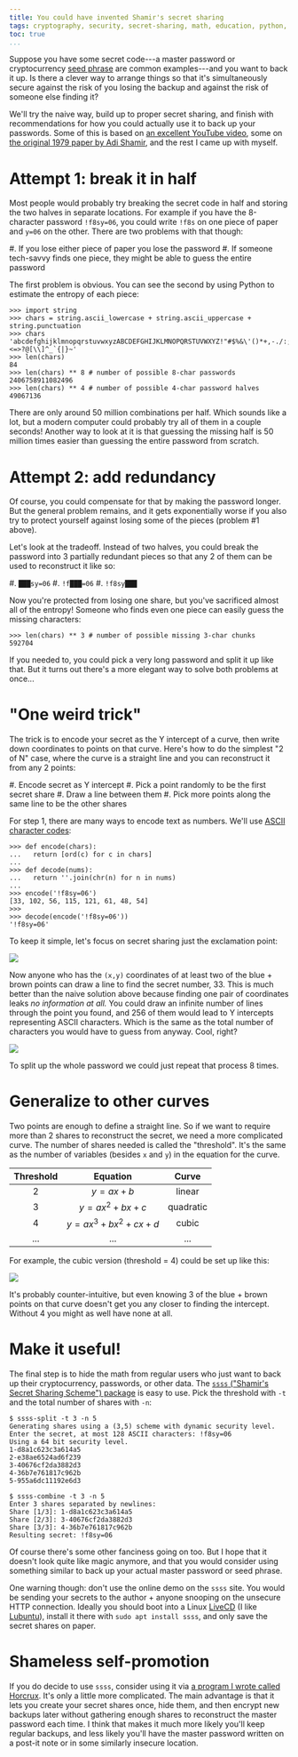 ```yaml
---
title: You could have invented Shamir's secret sharing
tags: cryptography, security, secret-sharing, math, education, python, horcrux
toc: true
...
```


Suppose you have some secret code---a master password or
cryptocurrency [seed phrase][seed] are common examples---and you want to back
it up. Is there a clever way to arrange things so that it's simultaneously
secure against the risk of you losing the backup and against the risk of
someone else finding it?

We'll try the naive way, build up to proper secret sharing, and finish with
recommendations for how you could actually use it to back up your passwords.
Some of this is based on [an excellent YouTube video][video], some on
[the original 1979 paper by Adi Shamir][paper], and the rest I came
up with myself.
 
# Attempt 1: break it in half

Most people would probably try breaking the secret code in half and storing the
two halves in separate locations. For example if you have the 8-character
password `!f8sy=06`, you could write `!f8s` on one piece of paper and `y=06` on
the other. There are two problems with that though:

#. If you lose either piece of paper you lose the password
#. If someone tech-savvy finds one piece, they might be able to guess the entire password
 
The first problem is obvious. You can see the second by using Python to
estimate the entropy of each piece:

~~~{ .python }
>>> import string
>>> chars = string.ascii_lowercase + string.ascii_uppercase + string.punctuation
>>> chars
'abcdefghijklmnopqrstuvwxyzABCDEFGHIJKLMNOPQRSTUVWXYZ!"#$%&\'()*+,-./:;<=>?@[\\]^_`{|}~'
>>> len(chars)
84
>>> len(chars) ** 8 # number of possible 8-char passwords
2406758911082496
>>> len(chars) ** 4 # number of possible 4-char password halves
49067136
~~~

There are only around 50 million combinations per half. Which sounds like a
lot, but a modern computer could probably try all of them in a couple seconds!
Another way to look at it is that guessing the missing half is 50 million times
easier than guessing the entire password from scratch.

# Attempt 2: add redundancy

Of course, you could compensate for that by making the password longer. But the
general problem remains, and it gets exponentially worse if you also try to
protect yourself against losing some of the pieces (problem #1 above).

Let's look at the tradeoff. Instead of two halves, you could break the password
into 3 partially redundant pieces so that any 2 of them can be used to
reconstruct it like so:

#. `███sy=06`
#. `!f███=06`
#. `!f8sy███`

Now you're protected from losing one share, but you've sacrificed almost all of
the entropy! Someone who finds even one piece can easily guess the missing
characters:

~~~{ .python }
>>> len(chars) ** 3 # number of possible missing 3-char chunks
592704
~~~

If you needed to, you could pick a very long password and split it up like
that. But it turns out there's a more elegant way to solve both problems at
once...

# "One weird trick"

The trick is to encode your secret as the Y intercept of a curve, then write
down coordinates to points on that curve. Here's how to do the simplest "2 of
N" case, where the curve is a straight line and you can reconstruct it from any
2 points:

#. Encode secret as Y intercept
#. Pick a point randomly to be the first secret share
#. Draw a line between them
#. Pick more points along the same line to be the other shares

For step 1, there are many ways to encode text as numbers. We'll use
[ASCII character codes][ascii]:

~~~{ .python }
>>> def encode(chars):
...   return [ord(c) for c in chars]
...
>>> def decode(nums):
...   return ''.join(chr(n) for n in nums)
...
>>> encode('!f8sy=06')
[33, 102, 56, 115, 121, 61, 48, 54]
>>>
>>> decode(encode('!f8sy=06'))
'!f8sy=06'
~~~

To keep it simple, let's focus on secret sharing just the exclamation point:

![](2-of-n-steps.svg)

Now anyone who has the `(x,y)` coordinates of at least two of the blue + brown
points can draw a line to find the secret number, 33. This is much better than
the naive solution above because finding one pair of coordinates leaks *no
information at all.* You could draw an infinite number of lines through the
point you found, and 256 of them would lead to Y intercepts representing ASCII
characters. Which is the same as the total number of characters you would have
to guess from anyway. Cool, right?

![](2-of-n-infinite.svg)

To split up the whole password we could just repeat that process 8 times.

# Generalize to other curves

Two points are enough to define a straight line. So if we want to require more
than 2 shares to reconstruct the secret, we need a more complicated curve. The
number of shares needed is called the "threshold". It's the same as the number
of variables (besides `x` and `y`) in the equation for the curve.

| Threshold | Equation                   | Curve     |
|:---------:|:--------------------------:|:---------:|
| 2         | $y = ax + b$               | linear    |
| 3         | $y = ax^2 + bx + c$        | quadratic |
| 4         | $y = ax^3 + bx^2 + cx + d$ | cubic     |
| ...       | ...                        | ...       |

For example, the cubic version (threshold = 4) could be set up like this:

![](4-of-n-steps.svg)

It's probably counter-intuitive, but even knowing 3 of the blue + brown points
on that curve doesn't get you any closer to finding the intercept. Without 4
you might as well have none at all.

# Make it useful!

The final step is to hide the math from regular users who just want to back up
their cryptocurrency, passwords, or other data. The [`ssss` ("Shamir's Secret
Sharing Scheme") package][ssss] is easy to use. Pick the threshold with `-t` and
the total number of shares with `-n`:

~~~{ .txt }
$ ssss-split -t 3 -n 5
Generating shares using a (3,5) scheme with dynamic security level.
Enter the secret, at most 128 ASCII characters: !f8sy=06
Using a 64 bit security level.
1-d8a1c623c3a614a5
2-e38ae6524ad6f239
3-40676cf2da3882d3
4-36b7e761817c962b
5-955a6dc11192e6d3
~~~

~~~{ .txt }
$ ssss-combine -t 3 -n 5
Enter 3 shares separated by newlines:
Share [1/3]: 1-d8a1c623c3a614a5
Share [2/3]: 3-40676cf2da3882d3
Share [3/3]: 4-36b7e761817c962b
Resulting secret: !f8sy=06
~~~

Of course there's some other fanciness going on too. But I hope that it doesn't
look quite like magic anymore, and that you would consider using something
similar to back up your actual master password or seed phrase.

One warning though: don't use the online demo on the `ssss` site. You would be
sending your secrets to the author + anyone snooping on the unsecure HTTP
connection. Ideally you should boot into a Linux [LiveCD][livecd] (I like
[Lubuntu][lubuntu]), install it there with `sudo apt install ssss`, and only save
the secret shares on paper.

# Shameless self-promotion

If you do decide to use `ssss`, consider using it via [a program I wrote called
Horcrux][horcrux]. It's only a little more complicated. The main advantage is that
it lets you create your secret shares once, hide them, and then encrypt new
backups later without gathering enough shares to reconstruct the master password each
time. I think that makes it much more likely you'll keep regular backups, and
less likely you'll have the master password written on a post-it note or in
some similarly insecure location.

[ascii]:   https://www.rapidtables.com/code/text/ascii-table.html
[horcrux]: https://github.com/jefdaj/horcrux
[livecd]:  https://en.wikipedia.org/wiki/Live_CD
[lubuntu]: https://lubuntu.net/downloads/
[paper]:   http://web.mit.edu/6.857/OldStuff/Fall03/ref/Shamir-HowToShareASecret.pdf
[seed]:    https://www.coinbase.com/learn/crypto-basics/what-is-a-seed-phrase
[ssss]:    http://point-at-infinity.org/ssss/
[video]:   https://www.youtube.com/watch?v=iFY5SyY3IMQ
